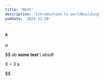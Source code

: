```yaml
---
title: 'Math'
description: 'Introduction to worldbuilding'
pubDate: '2023-12-28'
---
```


#### a

$a$

$$ ab **some text** \ absdf

X = 3 a

$$